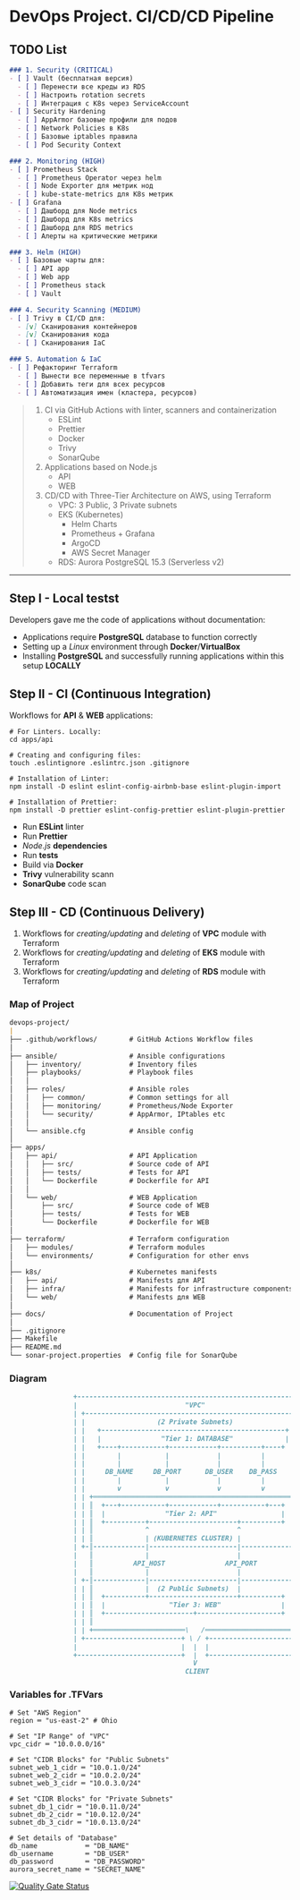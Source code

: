 # DevOps Project. CI/CD/CD Pipeline

## TODO List

```markdown
### 1. Security (CRITICAL)
- [ ] Vault (бесплатная версия)
  - [ ] Перенести все креды из RDS
  - [ ] Настроить rotation secrets
  - [ ] Интеграция с K8s через ServiceAccount
- [ ] Security Hardening
  - [ ] AppArmor базовые профили для подов
  - [ ] Network Policies в K8s
  - [ ] Базовые iptables правила
  - [ ] Pod Security Context

### 2. Monitoring (HIGH)
- [ ] Prometheus Stack
  - [ ] Prometheus Operator через helm
  - [ ] Node Exporter для метрик нод
  - [ ] kube-state-metrics для K8s метрик
- [ ] Grafana
  - [ ] Дашборд для Node metrics
  - [ ] Дашборд для K8s metrics
  - [ ] Дашборд для RDS metrics
  - [ ] Алерты на критические метрики

### 3. Helm (HIGH)
- [ ] Базовые чарты для:
  - [ ] API app
  - [ ] Web app
  - [ ] Prometheus stack
  - [ ] Vault

### 4. Security Scanning (MEDIUM)
- [ ] Trivy в CI/CD для:
  - [v] Сканирования контейнеров
  - [v] Сканирования кода
  - [ ] Сканирования IaC

### 5. Automation & IaC
- [ ] Рефакторинг Terraform
  - [ ] Вынести все переменные в tfvars
  - [ ] Добавить теги для всех ресурсов
  - [ ] Автоматизация имен (кластера, ресурсов)
```

> 1. CI via GitHub Actions with linter, scanners and containerization
>    - ESLint
>    - Prettier
>    - Docker
>    - Trivy
>    - SonarQube
> 2. Applications based on Node.js
>    - API
>    - WEB
> 3. CD/CD with Three-Tier Architecture on AWS, using Terraform
>    - VPC: 3 Public, 3 Private subnets
>    - EKS (Kubernetes)
>      - Helm Charts
>      - Prometheus + Grafana
>      - ArgoCD
>      - AWS Secret Manager
>    - RDS: Aurora PostgreSQL 15.3 (Serverless v2)
---

## Step I - Local testst

Developers gave me the code of applications without documentation:

- Applications require **PostgreSQL** database to function correctly
- Setting up a _Linux_ environment through **Docker**/**VirtualBox**
- Installing **PostgreSQL** and successfully running applications within this setup **LOCALLY**


## Step II - CI (Continuous Integration)

Workflows for **API** & **WEB** applications:

```shell
# For Linters. Locally:
cd apps/api

# Creating and configuring files:
touch .eslintignore .eslintrc.json .gitignore

# Installation of Linter:
npm install -D eslint eslint-config-airbnb-base eslint-plugin-import

# Installation of Prettier:
npm install -D prettier eslint-config-prettier eslint-plugin-prettier
```

- Run **ESLint** linter
- Run **Prettier**
- _Node.js_ **dependencies**
- Run **tests**
- Build via **Docker**
- **Trivy** vulnerability scann
- **SonarQube** code scan

## Step III - CD (Continuous Delivery)

1. Workflows for _creating/updating_ and _deleting_ of **VPC** module with Terraform
2. Workflows for _creating/updating_ and _deleting_ of **EKS** module with Terraform
3. Workflows for _creating/updating_ and _deleting_ of **RDS** module with Terraform

### Map of Project

```markdown
devops-project/
|
├── .github/workflows/        # GitHub Actions Workflow files
│
├── ansible/                  # Ansible configurations
│   ├── inventory/            # Inventory files
│   ├── playbooks/            # Playbook files
│   │
│   ├── roles/                # Ansible roles
│   │   ├── common/           # Common settings for all
│   │   ├── monitoring/       # Prometheus/Node Exporter
│   │   └── security/         # AppArmor, IPtables etc
│   │
│   └── ansible.cfg           # Ansible config
│
├── apps/
│   ├── api/                  # API Application
│   │   ├── src/              # Source code of API
│   │   ├── tests/            # Tests for API
│   │   └── Dockerfile        # Dockerfile for API
│   │
│   └── web/                  # WEB Application
│       ├── src/              # Source code of WEB
│       ├── tests/            # Tests for WEB
│       └── Dockerfile        # Dockerfile for WEB
│
├── terraform/                # Terraform configuration
│   ├── modules/              # Terraform modules
│   └── environments/         # Configuration for other envs
│
├── k8s/                      # Kubernetes manifests
│   ├── api/                  # Manifests для API
│   ├── infra/                # Manifests for infrastructure components
│   └── web/                  # Manifests для WEB
│
├── docs/                     # Documentation of Project
│
├── .gitignore
├── Makefile
├── README.md
└── sonar-project.properties  # Config file for SonarQube
```

### Diagram

```markdown
                +----------------------------------------------------------+
                |                           "VPC"                          |
                | +------------------------------------------------------+ |
                | |                  (2 Private Subnets)                 | |
                | |   +----------------------------------------------+   | |
                | |   |               "Tier 1: DATABASE"             |   | |
                | |   +----+-----------+------------+----------+----+    | |
                | |        |           |            |          |         | |
                | |        |           |            |          |         | |
                | |     DB_NAME     DB_PORT      DB_USER    DB_PASS      | |
                | |        |           |            |          |         | |
                | |        v           v            v          v         | |
                | | +══════════════════════════════════════════════════+ | |
                | | ║  +---+-----------+------------+-----------+---+  ║ | |
                | | ║  |               "Tier 2: API"                |  ║ | |
                | | ║  +----------+----------------------+----------+  ║ | |
                | | ║             ^                      ^             ║ | |
                | | ║             | (KUBERNETES CLUSTER) |             ║ | |
                | +-║-------------|----------------------|-------------║-+ |
                |   ║             |                      |             ║   |
                |   ║          API_HOST               API_PORT         ║   |
                |   ║             |                      |             ║   |
                | +-║-------------|----------------------|-------------║-+ |
                | | ║             |  (2 Public Subnets)  |             ║ | |
                | | ║  +----------+----------------------+----------+  ║ | |
                | | ║  |                "Tier 3: WEB"               |  ║ | |
                | | ║  +----------------------+---------------------+  ║ | |
                | | ║                                                  ║ | |
                | | +═══════════════════════\   /══════════════════════+ | |
                | +------------------------+ \ / +-----------------------+ |
                |                          |  |  |                         |
                +--------------------------+  |  +-------------------------+
                                              V
                                            CLIENT
```

### Variables for .TFVars

```shell
# Set "AWS Region"
region ═ "us-east-2" # Ohio

# Set "IP Range" of "VPC"
vpc_cidr ═ "10.0.0.0/16"

# Set "CIDR Blocks" for "Public Subnets"
subnet_web_1_cidr ═ "10.0.1.0/24"
subnet_web_2_cidr ═ "10.0.2.0/24"
subnet_web_3_cidr ═ "10.0.3.0/24"

# Set "CIDR Blocks" for "Private Subnets"
subnet_db_1_cidr ═ "10.0.11.0/24"
subnet_db_2_cidr ═ "10.0.12.0/24"
subnet_db_3_cidr ═ "10.0.13.0/24"

# Set details of "Database"
db_name            ═ "DB_NAME"
db_username        ═ "DB_USER"
db_password        ═ "DB_PASSWORD"
aurora_secret_name ═ "SECRET_NAME"
```

[![Quality Gate Status](https://sonarcloud.io/api/project_badges/measure?project═thejondaw_devops-project&metric═alert_status)](https://sonarcloud.io/summary/new_code?id═thejondaw_devops-project)